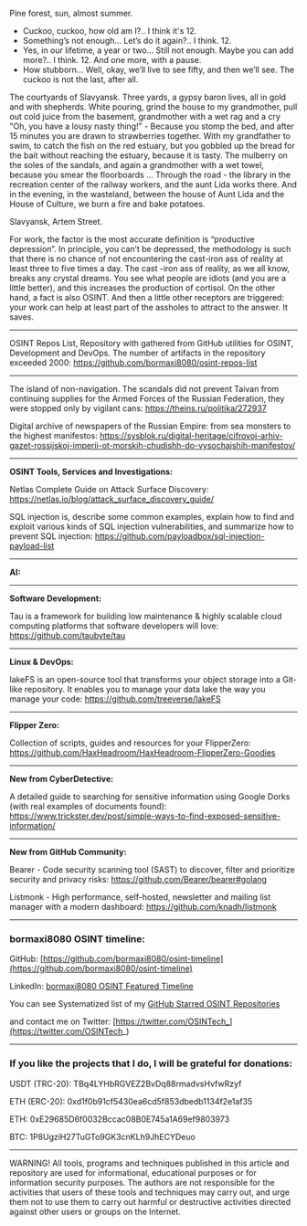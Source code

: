 
Pine forest, sun, almost summer.
- Cuckoo, cuckoo, how old am I?..
I think it's 12.
- Something’s not enough... Let’s do it again?..
I think. 12.
- Yes, in our lifetime, a year or two... Still not enough. Maybe you can add more?..
I think. 12. And one more, with a pause.
- How stubborn... Well, okay, we’ll live to see fifty, and then we’ll see. The cuckoo is not the last, after all.


The courtyards of Slavyansk. Three yards, a gypsy baron lives, all in gold and with shepherds. White pouring, grind the house to my grandmother, pull out cold juice from the basement, grandmother with a wet rag and a cry "Oh, you have a lousy nasty thing!" - Because you stomp the bed, and after 15 minutes you are drawn to strawberries together. With my grandfather to swim, to catch the fish on the red estuary, but you gobbled up the bread for the bait without reaching the estuary, because it is tasty. The mulberry on the soles of the sandals, and again a grandmother with a wet towel, because you smear the floorboards ... Through the road - the library in the recreation center of the railway workers, and the aunt Lida works there. And in the evening, in the wasteland, between the house of Aunt Lida and the House of Culture, we burn a fire and bake potatoes.

Slavyansk, Artem Street.


For work, the factor is the most accurate definition is “productive depression”. In principle, you can’t be depressed, the methodology is such that there is no chance of not encountering the cast-iron ass of reality at least three to five times a day. The cast -iron ass of reality, as we all know, breaks any crystal dreams. You see what people are idiots (and you are a little better), and this increases the production of cortisol. On the other hand, a fact is also OSINT. And then a little other receptors are triggered: your work can help at least part of the assholes to attract to the answer. It saves.


----

OSINT Repos List, Repository with gathered from GitHub utilities for OSINT, Development and DevOps. The number of artifacts in the repository exceeded 2000: https://github.com/bormaxi8080/osint-repos-list

----

The island of non-navigation. The scandals did not prevent Taivan from continuing supplies for the Armed Forces of the Russian Federation, they were stopped only by vigilant cans: https://theins.ru/politika/272937

Digital archive of newspapers of the Russian Empire: from sea monsters to the highest manifestos: https://sysblok.ru/digital-heritage/cifrovoj-arhiv-gazet-rossijskoj-imperii-ot-morskih-chudishh-do-vysochajshih-manifestov/

----

**OSINT Tools, Services and Investigations:**

Netlas Complete Guide on Attack Surface Discovery: https://netlas.io/blog/attack_surface_discovery_guide/

SQL injection is, describe some common examples, explain how to find and exploit various kinds of SQL injection vulnerabilities, and summarize how to prevent SQL injection: https://github.com/payloadbox/sql-injection-payload-list

----

**AI:**



---

**Software Development:**

Tau is a framework for building low maintenance & highly scalable cloud computing platforms that software developers will love: https://github.com/taubyte/tau

----

**Linux & DevOps:**

lakeFS is an open-source tool that transforms your object storage into a Git-like repository. It enables you to manage your data lake the way you manage your code: https://github.com/treeverse/lakeFS

----

**Flipper Zero:**

Collection of scripts, guides and resources for your FlipperZero: https://github.com/HaxHeadroom/HaxHeadroom-FlipperZero-Goodies

----

**New from CyberDetective:**

A detailed guide to searching for sensitive information using Google Dorks (with real examples of documents found): https://www.trickster.dev/post/simple-ways-to-find-exposed-sensitive-information/

----

**New from GitHub Community:**

Bearer - Code security scanning tool (SAST) to discover, filter and prioritize security and privacy risks: https://github.com/Bearer/bearer#golang

Listmonk - High performance, self-hosted, newsletter and mailing list manager with a modern dashboard: https://github.com/knadh/listmonk

----
### bormaxi8080 OSINT timeline:

GitHub: [https://github.com/bormaxi8080/osint-timeline](https://github.com/bormaxi8080/osint-timeline)

LinkedIn: [bormaxi8080 OSINT Featured Timeline](https://www.linkedin.com/in/osintech/details/featured/)

You can see Systematized list of my [GitHub Starred OSINT Repositories](https://github.com/bormaxi8080/osint-repos-list)

and contact me on Twitter: [https://twitter.com/OSINTech_](https://twitter.com/OSINTech_)

----
### If you like the projects that I do, I will be grateful for donations:

USDT (TRC-20): TBq4LYHbRGVEZ2BvDq88rmadvsHvfwRzyf

ETH (ERC-20): 0xd1f0b91cf5430ea6cd5f853dbedb1134f2e1af35

ETH: 0xE29685D6f0032Bccac08B0E745a1A69ef9803973

BTC: 1P8UgziH27TuGTo9GK3cnKLh9JhECYDeuo

----

WARNING! All tools, programs and techniques published in this article and repository are used for informational, educational purposes or for information security purposes. The authors are not responsible for the activities that users of these tools and techniques may carry out, and urge them not to use them to carry out harmful or destructive activities directed against other users or groups on the Internet.
